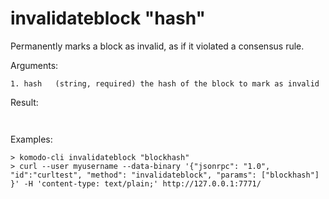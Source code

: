 # invalidateblock "hash"

Permanently marks a block as invalid, as if it violated a consensus rule.


Arguments:
```
1. hash   (string, required) the hash of the block to mark as invalid

```
Result:
```


```
Examples:
```
> komodo-cli invalidateblock "blockhash"
> curl --user myusername --data-binary '{"jsonrpc": "1.0", "id":"curltest", "method": "invalidateblock", "params": ["blockhash"] }' -H 'content-type: text/plain;' http://127.0.0.1:7771/
```
